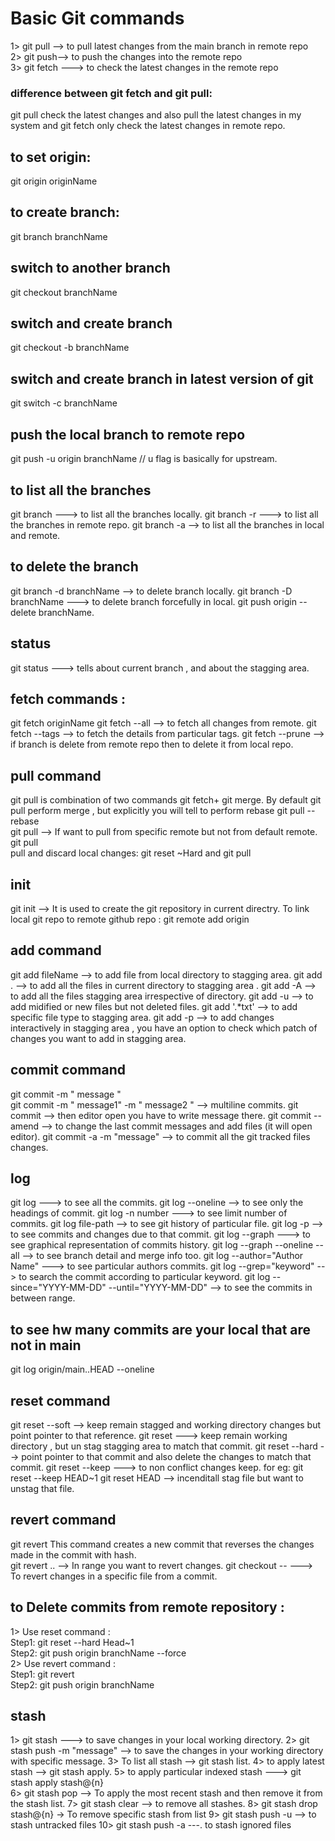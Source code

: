 # Basic Git commands 
1> git pull --> to pull latest changes from the main branch in remote repo\
2> git push--> to push the changes into the remote repo\
3> git fetch ---> to check the latest changes in the remote repo

### difference between git fetch and git pull: 
git pull check the latest changes and also pull the latest changes in my system and git fetch only check the latest changes in remote repo.

## to set origin: 
git origin originName 

## to create branch:
git branch branchName

## switch to another branch 
git checkout branchName 

## switch and create branch 
git checkout -b branchName 

## switch and create branch in latest version of git 
git switch -c branchName 

## push the local branch to remote repo 
git push -u origin branchName // u flag is basically for upstream. 

## to list all the branches 
git branch ---> to list all the branches locally. 
git branch -r ---> to list all the branches in remote repo. 
git branch -a --> to list all the branches in local and remote. 

## to delete the branch
git branch -d branchName --> to delete branch locally. 
git branch -D branchName ---> to delete branch forcefully in local. 
git push origin --delete branchName. 

## status 
git status ---> tells about current branch , and about the stagging area. 

## fetch commands :
git fetch originName 
git fetch --all --> to fetch all changes from remote. 
git fetch --tags --> to fetch the details from particular tags. 
git fetch --prune --> if branch is delete from remote repo then to delete it from local repo. 

## pull command 
git pull is combination of two commands git fetch+ git merge. 
By default git pull perform merge , but explicitly you will tell to perform rebase git pull --rebase 
<br  />
git pull <remote-name> --> If want to pull from specific remote but not from default remote. 
git pull <remote-name> <branch-name>
<br  />
pull and discard local changes: git reset ~Hard and git pull <remote-name> <branch-name> 
<br  />

## init 
git init --> It is used to create the git repository in current directry. 
To link local git repo to remote github repo : 
git remote add origin <remote-repo-url> 

## add command 
git add fileName --> to add file from local directory to stagging area. 
git add . --> to add all the files in current directory to stagging area .
git add -A --> to add all the files  stagging area irrespective of directory. 
git add -u --> to add midified or new files but not deleted files. 
git add '.*txt' --> to add specific file type to stagging area. 
git add -p --> to add changes interactively in stagging area , you have an option to check which patch of changes you want to add in stagging area. 

## commit command 
git commit -m " message " 
<br  />
git commit -m " message1" -m  " message2 " --> multiline commits. 
git commit --> then editor open you have to write message there. 
git commit --amend --> to change the last commit messages and add files (it will open editor). 
git commit -a -m "message" --> to commit all the git tracked files changes. 

## log 
git log ---> to see all the commits. 
git log --oneline --> to see only the headings of commit. 
git log -n number ---> to see limit  number of commits. 
git log file-path --> to see git history of particular file. 
git log -p --> to see commits and changes due to that commit. 
git log --graph ---> to see graphical representation of commits history. 
git log --graph --oneline --all  --> to see branch detail and merge info too.
git log --author="Author Name"  ---> to see particular authors commits. 
git log --grep="keyword"  --> to search the commit according to particular keyword. 
git log --since="YYYY-MM-DD" --until="YYYY-MM-DD"   --> to see the commits in between range. 


## to see hw many commits are your local that are not in main 
git log origin/main..HEAD --oneline

## reset command 
git reset --soft <commit> --> keep remain stagged and working directory changes but point pointer to that reference. 
git reset <commit> ---> keep remain working directory , but un stag stagging area to match that commit. 
git reset --hard <commmit> --> point pointer to that commit and also delete the changes to match that commit. 
git reset --keep <commit>   ---> to non conflict changes keep. 
for eg: git reset --keep HEAD~1
git reset HEAD <file> --> incenditall stag file but want to unstag that file. 

## revert command 
git revert <commit> This command creates a new commit that reverses the changes made in the commit with hash.  
git revert <oldest-commit>..<newest-commit>  --> In range you want to revert changes. 
git checkout <commit> -- <file>  ---> To revert changes in a specific file from a commit.

## to Delete commits from remote repository : 
1> Use reset command : 
<br  />
Step1: git reset --hard Head~1
<br  />
Step2: git push origin branchName --force 
<br  />
2> Use revert command : 
<br  />
Step1: git revert <commit-hash>
<br  />
Step2: git push origin branchName

## stash 
1> git stash ---> to save changes in your local working directory. 
2> git stash push -m "message" --> to save the changes in your working directory with specific message. 
3> To list all stash --> git stash list. 
4> to apply latest stash --> git stash apply.
5> to apply particular indexed stash ---> git stash apply stash@{n}
<br  />
6> git stash pop  --> To apply the most recent stash and then remove it from the stash list.
7> git stash clear --> to remove all stashes. 
8> git stash drop stash@{n}  -> To remove specific stash from list 
9> git stash push -u --> to stash untracked files 
10> git stash push -a ---. to stash ignored files


